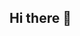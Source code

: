 ## Hi there 👋

<!--
**Anders-Eggen/Anders-Eggen** is a ✨ _special_ ✨ repository because its `README.md` (this file) appears on your GitHub profile.

Here are some ideas to get you started:

- 🔭 I’m currently working on Bachelors Degree at EPFL
- 🌱 I’m currently learning chemistry
-->
